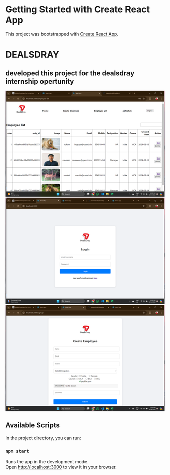 # Getting Started with Create React App


This project was bootstrapped with [Create React App](https://github.com/facebook/create-react-app).

# DEALSDRAY

## developed this project for the dealsdray internship opertunity
![alt text](/appImages/employeeList.png)
![alt text](/appImages/login.png)
![alt text](/appImages/signUp.png)


## Available Scripts

In the project directory, you can run:

### `npm start`

Runs the app in the development mode.\
Open [http://localhost:3000](http://localhost:3000) to view it in your browser.
